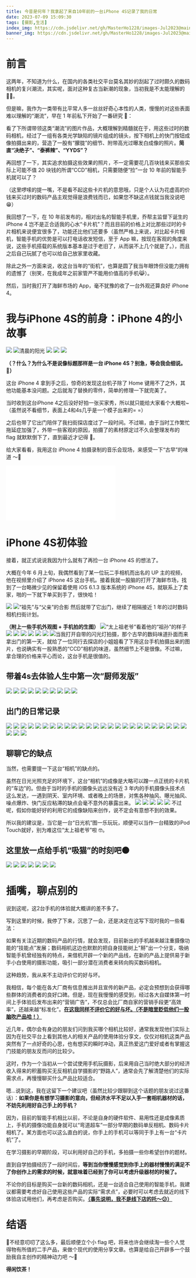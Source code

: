 ```yaml
---
title: 今昔是何年？我拿起了来自10年前的一台iPhone 4S记录了我的日常
date: 2023-07-09 15:09:30
tags: [摄影,生活]
index_img: https://cdn.jsdelivr.net/gh/MasterHo1228/images-Jul2023@main/20230624-DSCF6168.jpg 
banner_img: https://cdn.jsdelivr.net/gh/MasterHo1228/images-Jul2023@main/20230624-DSCF6168.jpg
---
```


# 前言
这两年，不知道为什么，在国内的各类社交平台莫名其妙的刮起了过时颇久的数码相机的复兴潮流，其实呢，面对这种复古当新潮的现象，当初我是不太能理解的 🤷‍♂️。

但是嘛，我作为一类带有比平常人多一丝丝好奇心本性的人类，慢慢的对这些表面难以理解的“潮流”，早在 1 年前私下开始了一番研究 🤔：

看了下所谓带领这类“潮流”的图片作品，大概理解到精髓就在于，用这些过时的数码相机，经过了一组有各类光学缺陷的镜片组成的镜头，按下相机上的快门按钮成像拍摄出来的，营造了一股有“朦胧”的细节、附带高光过曝发白成像的照片。**简直“决绝子”、“泰裤辣”、“YYDS”？**

再回想了一下，其实追求拍摄这些效果的照片，不一定需要花几百块钱来买那些实际上可能不值 20 块钱的所谓“CCD”相机，只需要随便“捡”一台 10 年前的智能手机就可以了？

（这里啰嗦的提一嘴，不是看不起这些卡片机的意思哦，只是个人认为花虚高的价钱来买过时的数码产品主观觉得是浪费钱而已，如果您不缺这点钱就当我没说吧 😁）

我回想了一下，在 10 年前发布的，相对出名的智能手机里，乔帮主监督下诞生的 iPhone 4 岂不是正合适我的心水“卡片机”？而且目前的价格上对比那些过时的卡片相机来说便宜很多了，功能还比他们还要多（虽然严格上来说，对比起卡片相机，智能手机的优势是可以打电话收发短信，至于 App 嘛，按现在客观的角度来说，这些手机搭载的系统版本基本是过于老旧了，从而装不上几个就是了。），而且之后自己玩腻了也可以给自己放家里收藏。

除此之外一方面来说，收这台当年的“街机”，也算是圆了我当年眼馋但没能力拥有的遗憾了（别笑，在我成年之前家管严不能用价值高的手机😹）。

然后，当时我打开了海鲜市场的 App，毫不犹豫的收了一台外观还算良好 iPhone 4。

# 我与iPhone 4S的前身：iPhone 4的小故事

![](https://cdn.jsdelivr.net/gh/MasterHo1228/images-Jul2023@main/20220731-DSCF9973.jpg)
![清晨的阳光](https://cdn.jsdelivr.net/gh/MasterHo1228/images-Jul2023@main/20220801-IMG_0092.jpg)
![](https://cdn.jsdelivr.net/gh/MasterHo1228/images-Jul2023@main/20220805-IMG_0102.jpg)
![](https://cdn.jsdelivr.net/gh/MasterHo1228/images-Jul2023@main/20220731-IMG_0086.jpg)
![](https://cdn.jsdelivr.net/gh/MasterHo1228/images-Jul2023@main/20220731-IMG_0079.jpg)

**（？什么？为什么不是说像标题那样是一台 iPhone 4S？别急，等会我会细说。🥸）**

这台 iPhone 4 拿到手之后，惊奇的发现这台机子除了 Home 键用不了之外，其他功能基本没问题。之后就淘了替换的零件，简单的修理一下就完美了。

当时收到这台iPhone 4之后没好好拍一张买家秀，所以就只能给大家看个大概啦~（虽然说不看细节，表面上4和4s几乎是一个模子出来的= =）

之后也带了它出门陪伴了我扫街探店度过了一段时间。不过嘛，由于当时工作繁忙拖延症加强了，外带一些客观的原因，拍摄了的素材原定过不久会整理发布的 flag 就默默倒下了，直到最近才记得 🤣。

给大家看看，我用这台 iPhone 4 拍摄录制的音乐会现场，来感受一下“古早”的味道 ～🌚

<iframe src="//player.bilibili.com/player.html?bvid=BV1W14y1o75r&page=1" scrolling="no" border="0" frameborder="no" framespacing="0" allowfullscreen="true"> </iframe>

# iPhone 4S初体验

接着，就正式说说我因为什么就有了再捡一台 iPhone 4S 的想法了。

大概在今年 6 月上旬，我偶然看到了某一位玩二手相机而出名的 UP 主的视频，他在视频里介绍了 iPhone 4S 这台手机。接着我就一股脑的打开了海鲜市场，找到了一台略微少见的保留着使用 iOS 6.1.3 版本系统的 iPhone 4S，就联系上了卖家，啪的一下就下单买到手了，很快哈！

![](https://cdn.jsdelivr.net/gh/MasterHo1228/images-Jul2023@main/20230611-DSCF5834.jpg)
![“祖先”与“父亲”的合影](https://cdn.jsdelivr.net/gh/MasterHo1228/images-Jul2023@main/20230611-DSCF5833.jpg)
然后就带了它出门，继续了相隔接近 1 年的过时数码相机扫街计划。

**（附上一些手机外观图 + 手机拍的生图）**
![“太上祖老爷”看着他的“祖孙”的样子](https://cdn.jsdelivr.net/gh/MasterHo1228/images-Jul2023@main/20230611-IMG_0005.jpg)
![](https://cdn.jsdelivr.net/gh/MasterHo1228/images-Jul2023@main/20230611-IMG_0006.jpg)
![](https://cdn.jsdelivr.net/gh/MasterHo1228/images-Jul2023@main/20230611-IMG_0020.jpg)
![](https://cdn.jsdelivr.net/gh/MasterHo1228/images-Jul2023@main/20230611-IMG_0015.jpg)
![](https://cdn.jsdelivr.net/gh/MasterHo1228/images-Jul2023@main/20230611-IMG_0012.jpg)
![](https://cdn.jsdelivr.net/gh/MasterHo1228/images-Jul2023@main/20230611-IMG_0008.jpg)
![](https://cdn.jsdelivr.net/gh/MasterHo1228/images-Jul2023@main/20230611-IMG_0016.jpg)
![当我打开自带的闪光灯拍摄，那个古早的数码味道扑面而来](https://cdn.jsdelivr.net/gh/MasterHo1228/images-Jul2023@main/20230611-IMG_0018.jpg)
拿出门的第一天，就给了一位同行去探店的小姐姐看了下用这台手机拍摄出来的图片，也说确实有一股熟悉的“CCD”相机的味道，虽然细节上不是很像。不过嘛，拿合理的价格来平心而论，这台手机是很值的。

## 带着4s去体验人生中第一次“厨师发版”
![](https://cdn.jsdelivr.net/gh/MasterHo1228/images-Jul2023@main/20230611-IMG_0021.jpg)
![](https://cdn.jsdelivr.net/gh/MasterHo1228/images-Jul2023@main/20230611-IMG_0026.jpg)
![](https://cdn.jsdelivr.net/gh/MasterHo1228/images-Jul2023@main/20230611-IMG_0027.jpg)
![](https://cdn.jsdelivr.net/gh/MasterHo1228/images-Jul2023@main/20230611-IMG_0025.jpg)
![](https://cdn.jsdelivr.net/gh/MasterHo1228/images-Jul2023@main/20230611-IMG_0028.jpg)
![](https://cdn.jsdelivr.net/gh/MasterHo1228/images-Jul2023@main/20230611-IMG_0029.jpg)
![](https://cdn.jsdelivr.net/gh/MasterHo1228/images-Jul2023@main/20230611-IMG_0030.jpg)
![](https://cdn.jsdelivr.net/gh/MasterHo1228/images-Jul2023@main/20230611-IMG_0032.jpg)
![](https://cdn.jsdelivr.net/gh/MasterHo1228/images-Jul2023@main/20230611-IMG_0024.jpg)
![](https://cdn.jsdelivr.net/gh/MasterHo1228/images-Jul2023@main/20230611-IMG_0034.jpg)

## 出门的日常记录
![](https://cdn.jsdelivr.net/gh/MasterHo1228/images-Jul2023@main/20230706-DSCF6226.jpg)
![](https://cdn.jsdelivr.net/gh/MasterHo1228/images-Jul2023@main/20230701-DSCF6183.jpg)
![](https://cdn.jsdelivr.net/gh/MasterHo1228/images-Jul2023@main/20230622-IMG_0075.jpg)
![](https://cdn.jsdelivr.net/gh/MasterHo1228/images-Jul2023@main/20230624-IMG_0084.jpg)
![](https://cdn.jsdelivr.net/gh/MasterHo1228/images-Jul2023@main/20230624-IMG_0083.jpg)
![](https://cdn.jsdelivr.net/gh/MasterHo1228/images-Jul2023@main/20230624-IMG_0085.jpg)
![](https://cdn.jsdelivr.net/gh/MasterHo1228/images-Jul2023@main/20230629-IMG_0144.jpg)
![](https://cdn.jsdelivr.net/gh/MasterHo1228/images-Jul2023@main/20230629-IMG_0156.jpg)
![](https://cdn.jsdelivr.net/gh/MasterHo1228/images-Jul2023@main/20230629-IMG_0155.jpg)
![](https://cdn.jsdelivr.net/gh/MasterHo1228/images-Jul2023@main/20230629-IMG_0142.jpg)
![](https://cdn.jsdelivr.net/gh/MasterHo1228/images-Jul2023@main/20230629-IMG_0139.jpg)
![](https://cdn.jsdelivr.net/gh/MasterHo1228/images-Jul2023@main/20230629-IMG_0136.jpg)
![](https://cdn.jsdelivr.net/gh/MasterHo1228/images-Jul2023@main/20230629-IMG_0133.jpg)
![](https://cdn.jsdelivr.net/gh/MasterHo1228/images-Jul2023@main/20230629-IMG_0132.jpg)
![](https://cdn.jsdelivr.net/gh/MasterHo1228/images-Jul2023@main/20230629-IMG_0130.jpg)
![](https://cdn.jsdelivr.net/gh/MasterHo1228/images-Jul2023@main/20230629-IMG_0123.jpg)
![](https://cdn.jsdelivr.net/gh/MasterHo1228/images-Jul2023@main/20230629-IMG_0119.jpg)
![](https://cdn.jsdelivr.net/gh/MasterHo1228/images-Jul2023@main/20230629-IMG_0109.jpg)
![](https://cdn.jsdelivr.net/gh/MasterHo1228/images-Jul2023@main/20230629-IMG_0110.jpg)
![](https://cdn.jsdelivr.net/gh/MasterHo1228/images-Jul2023@main/20230701-IMG_0164.jpg)
![](https://cdn.jsdelivr.net/gh/MasterHo1228/images-Jul2023@main/20230701-IMG_0174.jpg)
![](https://cdn.jsdelivr.net/gh/MasterHo1228/images-Jul2023@main/20230706-IMG_0187.jpg)
![](https://cdn.jsdelivr.net/gh/MasterHo1228/images-Jul2023@main/20230706-IMG_0188.jpg)
![](https://cdn.jsdelivr.net/gh/MasterHo1228/images-Jul2023@main/20230701-IMG_0178.jpg)
![](https://cdn.jsdelivr.net/gh/MasterHo1228/images-Jul2023@main/20230706-IMG_0191.jpg)
![](https://cdn.jsdelivr.net/gh/MasterHo1228/images-Jul2023@main/20230706-IMG_0193.jpg)
![](https://cdn.jsdelivr.net/gh/MasterHo1228/images-Jul2023@main/20230706-IMG_0194.jpg)
![](https://cdn.jsdelivr.net/gh/MasterHo1228/images-Jul2023@main/20230706-IMG_0195.jpg)

## 聊聊它的缺点
当然，也需要提一下这台“相机”的缺点的。

虽然在日光光照充足的环境下，这台“相机”的成像是大略可以蹭一点正统的卡片机的“车边”的。但由于当时的手机的摄像头远远没有近 3 年内的手机摄像头技术点这么发达，一遇到阴天、室内环境、或者晚上的场景，对焦各种抽风、曝光抽风、噪点爆炸、快门反应粘滞的缺点会毫不意外的暴露出来。
![](https://cdn.jsdelivr.net/gh/MasterHo1228/images-Jul2023@main/20230622-IMG_0076.jpg)
![](https://cdn.jsdelivr.net/gh/MasterHo1228/images-Jul2023@main/20230624-IMG_0077.jpg)
![](https://cdn.jsdelivr.net/gh/MasterHo1228/images-Jul2023@main/20230625-IMG_0104.jpg)
![](https://cdn.jsdelivr.net/gh/MasterHo1228/images-Jul2023@main/20230625-IMG_0102.jpg)
![](https://cdn.jsdelivr.net/gh/MasterHo1228/images-Jul2023@main/20230629-IMG_0158.jpg)
不过呢，假如你能好好的利用它的成像缺陷来创作，说不定会有意想不到的效果。

所以我的建议是，当它是一台“日光机”图一乐玩玩，顺便可以当作一台精致的iPod Touch就好，别为难这位“太上祖老爷”啦 🤓。

## 这里放一点给手机“吸猫”的时刻吧🌑
‍![](https://cdn.jsdelivr.net/gh/MasterHo1228/images-Jul2023@main/20230620-IMG_0055.jpg)
![](https://cdn.jsdelivr.net/gh/MasterHo1228/images-Jul2023@main/20230620-IMG_0072.jpg)
![](https://cdn.jsdelivr.net/gh/MasterHo1228/images-Jul2023@main/20230620-IMG_0056.jpg)
![](https://cdn.jsdelivr.net/gh/MasterHo1228/images-Jul2023@main/20230620-IMG_0062.jpg)
![](https://cdn.jsdelivr.net/gh/MasterHo1228/images-Jul2023@main/20230701-IMG_0179.jpg)
![](https://cdn.jsdelivr.net/gh/MasterHo1228/images-Jul2023@main/20230701-IMG_0181.jpg)
![](https://cdn.jsdelivr.net/gh/MasterHo1228/images-Jul2023@main/20230701-IMG_0175.jpg)

# 插嘴，聊点别的

说到这呢，这2台手机的体验就大概讲的差不多了。

写到这里的时候，我停了下来，沉思了一会，还是决定在这写下现时我的一些看法：

如果有关注近期的数码产品的行情，就会发现，目前新出的手机越来越注重摄像功能的“技能点”发展；数码相机这边也默默的把自身技能树上"掰"出一个分支，吸纳智能手机曾经独有的特点，来借机开辟一个新的产品线，在新的产品上提供易于新手小白使用的摄影功能，吸引一部分潜在消费者来转向购买数码相机。

这种趋势，我从来不主动评价它的好与坏。

我相信，每个能在各大厂商有信息推出并且宣传的新产品，必定会预想到会获得哪些群体的消费者的良好口碑。但是，现在我慢慢的感受到，经过各大自媒体第一时间上手体验后发布出来的“营销广告”，不仅总会比厂商自家的营销手段更“高效率”，还越来越“标准化”。**<u>在这我同样不评价它的好与坏。（不是暗里贬低他们一股脑吹产品哈！）</u>**

近几年，偶尔会有身边的朋友们问到我买哪个相机比较好，通常我发现他们实际上因为在社交平台上看到其他人的相关产品的使用体验分享文，仅仅对相机这类产品突然有了一点好奇的心思，也有想买的瞬时冲动，真正热爱这门爱好或者有掌握这门技能的朋友反而问的比较少。

这时，作为一个当初从一个尝试使用手机玩摄影，后来用自己当时绝大部分的经济收入得来的积蓄购买无反相机自学摄影的“野路人”，通常会先了解清楚他们的实际需求点，再慢慢聊买什么产品比较适合。

嗯...说到这，我在这留下一个建议吧（虽然比较少跟聊到这个话题的朋友说过这番话）：**如果你是有想学习摄影的意向，但经济水平不足以入手一套相机器材的话，不妨先利用好自己手上的手机？**

因为，目前的智能手机相比以前，不论是自身的硬件软件、易用性还是成像素质上，手机的摄像功能自身就可以“弯道超车”一部分早期的数码单反相机、数码卡片相机了。某方面也可以这么直白的说，你手上的手机可以等同于手上有一台“卡片机”了。

在学习摄影的早期阶段，可以利用好自己的手机，多拍摄一些你希望创作的题材。

直到自学拍摄经历了一段时间后，**等到当你慢慢感觉到你手上的器材慢慢的满足不了你创作上的需求的时候，就意味着已经到了你可以考虑升级器材的时候了。**

不论你的目标是购买一台新的数码相机，还是一台适合自己使用的智能手机，我建议都需要考虑好自己使用这些产品的实际“需求点”，必要时可以考虑去就近的线下体验店试用他们，再考虑是否购买。**<u>（事先说明，我不是线下店的托～😕）</u>**

# 结语
🤣不经意叨叨了这么多，最后顺便立个小 flag 吧，将来也许会继续淘一些个人觉得物有所值的二手产品，来做个现代的使用分享文章。也算是给自己开辟多一个鼓励我自主创作的精神动力吧 ～🤗

**得闲饮茶！**